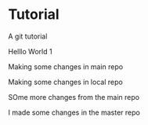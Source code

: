# Tutorial
A git tutorial

Helllo World 1

Making some changes in main repo

Making some changes in local repo 

SOme more changes from the main repo

I made some changes in the master repo

